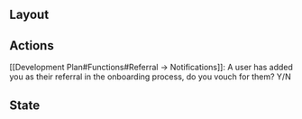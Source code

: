 
## Layout

## Actions

[[Development Plan#Functions#Referral -> Notifications]]:
	A user has added you as their referral in the onboarding process, do you vouch for them? Y/N
## State